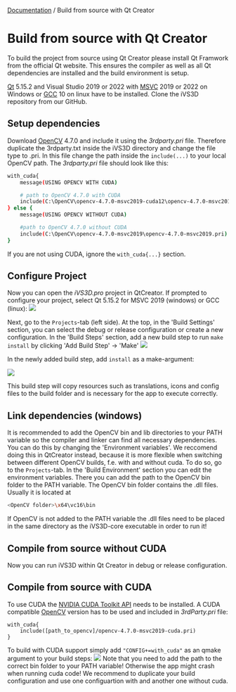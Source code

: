 [Documentation](../README.md) / Build from source with Qt Creator

# Build from source with Qt Creator
To build the project from source using Qt Creator please install Qt Framwork from the official Qt website. This ensures the compiler as well as all Qt dependencies are installed and the build environment is setup.

[Qt] 5.15.2 and Visual Studio 2019 or 2022  with [MSVC] 2019 or 2022 on Windows or [GCC] 10 on linux have to be installed. Clone the iVS3D repository from our GitHub.

## Setup dependencies
Download [OpenCV] 4.7.0 and include it using the _3rdparty.pri_ file. Therefore duplicate the 3rdparty.txt inside 
the iVS3D directory and change the file type to .pri. In this file change the path inside the ```include(...)```
to your local OpenCV path. The _3rdparty.pri_ file should look like this:
```sh
with_cuda{
    message(USING OPENCV WITH CUDA)

    # path to OpenCV 4.7.0 with CUDA
    include(C:\OpenCV\opencv-4.7.0-msvc2019-cuda12\opencv-4.7.0-msvc2019-cuda12.pri)
} else {
    message(USING OPENCV WITHOUT CUDA)

    #path to OpenCV 4.7.0 without CUDA
    include(C:\OpenCV\opencv-4.7.0-msvc2019\opencv-4.7.0-msvc2019.pri)
}
```
If you are not using CUDA, ignore the `with_cuda{...}` section.

## Configure Project
Now you can open the _iVS3D.pro_ project in QtCreator. If prompted to configure your project, select Qt 5.15.2 for MSVC 2019 (windows) or GCC (linux):
![](QtCreator_configure_project.PNG)

Next, go to the `Projects`-tab (left side). At the top, in the 'Build Settings' section, you can select the debug or release configuration or create a new configuration. In the 'Build Steps' section, add a new build step to run `make install` by clicking 'Add Build Step' -> 'Make'
![](QtCreator_configure_build.PNG)

In the newly added build step, add `install` as a make-argument:

![](QtCreator_configure_install.PNG)

This build step will copy resources such as translations, icons and config files to the build folder and is necessary for the app to execute correctly.

## Link dependencies (windows)
It is recommended to add the OpenCV bin and lib directories to your PATH variable so the 
compiler and linker can find all necessary dependencies. You can do this by changing the 'Environment variables'. We reccomend doing this in QtCreator instead, because it is more flexible when switching between different OpenCV builds, f.e. with and without cuda. To do so, go to the `Projects`-tab. In the 'Build Environment' section you can edit the environment variables. There you can add the path to the OpenCV bin folder to the PATH variable. The OpenCV bin folder contains the .dll files. Usually it is located at 
```sh
<OpenCV folder>\x64\vc16\bin
```

If OpenCV is not added to the PATH variable the .dll files need to be
placed in the same directory as the iVS3D-core executable in order to run it!

## Compile from source without CUDA
Now you can run iVS3D within Qt Creator in debug or release configuration.

## Compile from source with CUDA
To use CUDA the [NVIDIA CUDA Toolkit API] needs to be installed. A CUDA compatible [OpenCV] version has to be used and included in _3rdParty.pri_ file:

```sd
with_cuda{
    include([path_to_opencv]/opencv-4.7.0-msvc2019-cuda.pri)
}
```

To build with CUDA support simply add  ```"CONFIG+=with_cuda"``` as an qmake argument to your build steps:
![](QtCreator_configure_cuda.PNG)
Note that you need to add the path to the correct bin folder to your PATH variable! Otherwise the app might crash when running cuda code! We recommend to duplicate your build configuration and use one configuartion with and another one without cuda.

  [OpenCV]: <https://github.com/opencv>
  [Qt]:     <https://www.qt.io>
  [MSVC]:   <https://www.microsoft.com/de-de/download/details.aspx?id=48159>
  [GCC]:    <https://gcc.gnu.org>
  [NVIDIA CUDA Toolkit API]:    <https://developer.nvidia.com/cuda-zone>
